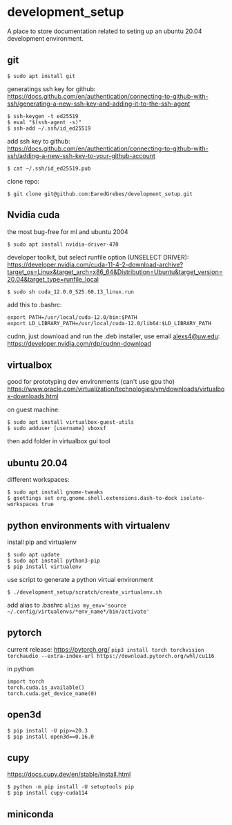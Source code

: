 # development_setup
A place to store documentation related to seting up an ubuntu 20.04 development environment.

## git
```
$ sudo apt install git
```

generatings ssh key for github:
https://docs.github.com/en/authentication/connecting-to-github-with-ssh/generating-a-new-ssh-key-and-adding-it-to-the-ssh-agent

```
$ ssh-keygen -t ed25519
$ eval "$(ssh-agent -s)"
$ ssh-add ~/.ssh/id_ed25519
```

add ssh key to github:
https://docs.github.com/en/authentication/connecting-to-github-with-ssh/adding-a-new-ssh-key-to-your-github-account

```
$ cat ~/.ssh/id_ed25519.pub
```

clone repo:
```
$ git clone git@github.com:EaredGrebes/development_setup.git
```

## Nvidia cuda

the most bug-free for ml and ubuntu 2004
```
$ sudo apt install nvidia-driver-470
```

developer toolkit, but select runfile option (UNSELECT DRIVER):
https://developer.nvidia.com/cuda-11-4-2-download-archive?target_os=Linux&target_arch=x86_64&Distribution=Ubuntu&target_version=20.04&target_type=runfile_local

``` $ sudo sh cuda_12.0.0_525.60.13_linux.run ```

add this to .bashrc:
```
export PATH=/usr/local/cuda-12.0/bin:$PATH
export LD_LIBRARY_PATH=/usr/local/cuda-12.0/lib64:$LD_LIBRARY_PATH
```
cudnn, just download and run the .deb installer, use email alexs4@uw.edu: https://developer.nvidia.com/rdp/cudnn-download

## virtualbox

good for prototyping dev environments (can't use gpu tho)
https://www.oracle.com/virtualization/technologies/vm/downloads/virtualbox-downloads.html

on guest machine:
```
$ sudo apt install virtualbox-guest-utils
$ sudo adduser [username] vboxsf
```
then add folder in virtualbox gui tool

## ubuntu 20.04

different workspaces:
```
$ sudo apt install gnome-tweaks
$ gsettings set org.gnome.shell.extensions.dash-to-dock isolate-workspaces true
```

## python environments with virtualenv

install pip and virtualenv
```
$ sudo apt update
$ sudo apt install python3-pip
$ pip install virtualenv
```
use script to generate a python virtual environment
```
$ ./development_setup/scratch/create_virtualenv.sh
```
add alias to .bashrc
```alias my_env='source ~/.config/virtualenvs/*env_name*/bin/activate'```

## pytorch

current release: https://pytorch.org/
```pip3 install torch torchvision torchaudio --extra-index-url https://download.pytorch.org/whl/cu116```

in python
```
import torch
torch.cuda.is_available()
torch.cuda.get_device_name(0)
```

## open3d

```
$ pip install -U pip>=20.3
$ pip install open3d==0.16.0
```

## cupy

https://docs.cupy.dev/en/stable/install.html

```
$ python -m pip install -U setuptools pip
$ pip install cupy-cuda114
```


## miniconda









